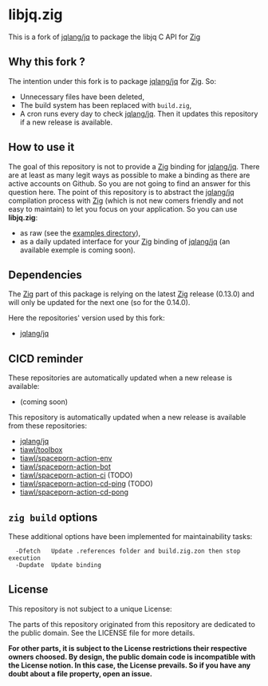 # libjq.zig

This is a fork of [jqlang/jq][1] to package the libjq C API for [Zig][2]

## Why this fork ?

The intention under this fork is to package [jqlang/jq][1] for [Zig][2]. So:
* Unnecessary files have been deleted,
* The build system has been replaced with `build.zig`,
* A cron runs every day to check [jqlang/jq][1]. Then it updates this repository if a new release is available.

## How to use it

The goal of this repository is not to provide a [Zig][2] binding for [jqlang/jq][1]. There are at least as many legit ways as possible to make a binding as there are active accounts on Github. So you are not going to find an answer for this question here. The point of this repository is to abstract the [jqlang/jq][1] compilation process with [Zig][2] (which is not new comers friendly and not easy to maintain) to let you focus on your application. So you can use **libjq.zig**:
- as raw (see the [examples directory](https://github.com/tiawl/libjq.zig/blob/trunk/examples)),
- as a daily updated interface for your [Zig][2] binding of [jqlang/jq][1] (an available exemple is coming soon).

## Dependencies

The [Zig][2] part of this package is relying on the latest [Zig][2] release (0.13.0) and will only be updated for the next one (so for the 0.14.0).

Here the repositories' version used by this fork:
* [jqlang/jq](https://github.com/tiawl/libjq.zig/blob/trunk/.references/jq)

## CICD reminder

These repositories are automatically updated when a new release is available:
* (coming soon)

This repository is automatically updated when a new release is available from these repositories:
* [jqlang/jq][1]
* [tiawl/toolbox][3]
* [tiawl/spaceporn-action-env][8]
* [tiawl/spaceporn-action-bot][4]
* [tiawl/spaceporn-action-ci][5] (TODO)
* [tiawl/spaceporn-action-cd-ping][6] (TODO)
* [tiawl/spaceporn-action-cd-pong][7]

## `zig build` options

These additional options have been implemented for maintainability tasks:
```
  -Dfetch   Update .references folder and build.zig.zon then stop execution
  -Dupdate  Update binding
```

## License

This repository is not subject to a unique License:

The parts of this repository originated from this repository are dedicated to the public domain. See the LICENSE file for more details.

**For other parts, it is subject to the License restrictions their respective owners choosed. By design, the public domain code is incompatible with the License notion. In this case, the License prevails. So if you have any doubt about a file property, open an issue.**

[1]:https://github.com/jqlang/jq
[2]:https://github.com/ziglang/zig
[3]:https://github.com/tiawl/toolbox
[4]:https://github.com/tiawl/spaceporn-action-bot
[5]:https://github.com/tiawl/spaceporn-action-ci
[6]:https://github.com/tiawl/spaceporn-action-cd-ping
[7]:https://github.com/tiawl/spaceporn-action-cd-pong
[8]:https://github.com/tiawl/spaceporn-action-env
